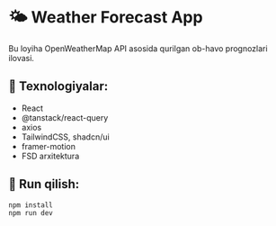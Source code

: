 # 🌤️ Weather Forecast App

Bu loyiha OpenWeatherMap API asosida qurilgan ob-havo prognozlari ilovasi.

## 🔧 Texnologiyalar:

- React
- @tanstack/react-query
- axios
- TailwindCSS, shadcn/ui
- framer-motion
- FSD arxitektura

## 🚀 Run qilish:

```bash
npm install
npm run dev
```
